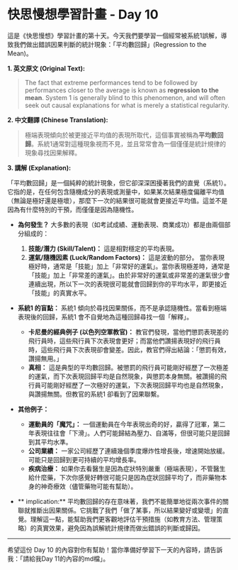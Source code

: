 # 快思慢想學習計畫 - Day 10

這是《快思慢想》學習計畫的第十天。今天我們要學習一個經常被系統1誤解，導致我們做出錯誤因果判斷的統計現象：「平均數回歸」(Regression to the Mean)。

**1. 英文原文 (Original Text):**

> The fact that extreme performances tend to be followed by performances closer to the average is known as **regression to the mean**. System 1 is generally blind to this phenomenon, and will often seek out causal explanations for what is merely a statistical regularity.

**2. 中文翻譯 (Chinese Translation):**

> 極端表現傾向於被更接近平均值的表現所取代，這個事實被稱為**平均數回歸**。系統1通常對這種現象視而不見，並且常常會為一個僅僅是統計規律的現象尋找因果解釋。

**3. 講解 (Explanation):**

「平均數回歸」是一個純粹的統計現象，但它卻深深困擾著我們的直覺（系統1）。它指的是，在任何包含隨機成分的表現或測量中，如果某次結果極度偏離平均值（無論是極好還是極壞），那麼下一次的結果很可能就會更接近平均值。這並不是因為有什麼特別的干預，而僅僅是因為隨機性。

*   **為何發生？** 大多數的表現（如考試成績、運動表現、商業成功）都是由兩個部分組成的：
    1.  **技能/潛力 (Skill/Talent)：** 這是相對穩定的平均表現。
    2.  **運氣/隨機因素 (Luck/Random Factors)：** 這是波動的部分。
    當你表現極好時，通常是「技能」加上「非常好的運氣」。當你表現極差時，通常是「技能」加上「非常差的運氣」。由於非常好的運氣或非常差的運氣很少會連續出現，所以下一次的表現很可能就會回歸到你的平均水平，即更接近「技能」的真實水平。

*   **系統1 的盲點：** 系統1 傾向於尋找因果關係，而不是承認隨機性。當看到極端表現後的回歸，系統1 會不自覺地為這種回歸尋找一個「解釋」。
    *   **卡尼曼的經典例子 (以色列空軍教官)：** 教官們發現，當他們懲罰表現差的飛行員時，這些飛行員下次表現會更好；而當他們讚揚表現好的飛行員時，這些飛行員下次表現卻會變差。因此，教官們得出結論：「懲罰有效，讚揚無用。」
    *   **真相：** 這是典型的平均數回歸。被懲罰的飛行員可能剛好經歷了一次極差的運氣，而下次表現回歸平均是自然現象，與懲罰本身無關。被讚揚的飛行員可能剛好經歷了一次極好的運氣，下次表現回歸平均也是自然現象，與讚揚無關。但教官的系統1 卻看到了因果聯繫。

*   **其他例子：**
    *   **運動員的「魔咒」：** 一個運動員在今年表現出奇的好，贏得了冠軍，第二年表現往往會「下滑」。人們可能歸結為壓力、自滿等，但很可能只是回歸到其平均水準。
    *   **公司業績：** 一家公司經歷了連續幾個季度爆炸性增長後，增速開始放緩。可能只是回歸到更可持續的平均增長率。
    *   **疾病治療：** 如果你去看醫生是因為症狀特別嚴重（極端表現），不管醫生給什麼藥，下次你感覺好轉很可能只是因為症狀回歸平均了，而非藥物本身的神奇療效（儘管藥物可能有幫助）。

*   ** implication:** 平均數回歸的存在意味著，我們不能簡單地從兩次事件的關聯就推斷出因果關係。它挑戰了我們「做了某事，所以結果變好或變壞」的直覺。理解這一點，能幫助我們更客觀地評估干預措施（如教育方法、管理策略）的真實效果，避免因為誤解統計規律而做出錯誤的判斷或歸因。

---

希望這份 Day 10 的內容對你有幫助！當你準備好學習下一天的內容時，請告訴我：「請給我Day 11的內容的md檔」。